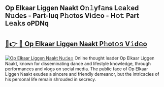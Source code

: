 ## Op Elkaar Liggen Naakt O𝚗𝚕yf𝚊ns L𝚎a𝚔ed N𝚞𝚍es - Part-luq P𝚑𝚘tos Vi𝚍𝚎o - H𝚘𝚝 Part L𝚎a𝚔s oPDNq

# <h2><a href="http://kfe0czl.oniu.top/?m=Op+Elkaar+Liggen+Naakt">🔗👉 🔴 Op Elkaar Liggen Naakt P𝚑ot𝚘𝚜 V𝚒d𝚎o</a></h2>

[![Op Elkaar Liggen Naakt Nu𝚍e𝚜](https://i.imgur.com/0qMVB7G.gif)](http://kfe0czl.oniu.top/?m=Op+Elkaar+Liggen+Naakt)
Online thought leader Op Elkaar Liggen Naakt, known for disseminating dance and lifestyle knowledge, through performances and vlogs on social media. The public face of Op Elkaar Liggen Naakt exudes a sincere and friendly demeanor, but the intricacies of his personal life remain shrouded in secrecy.  
